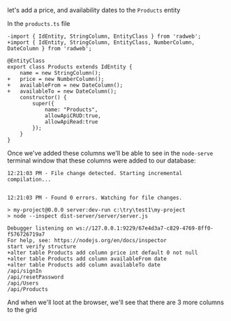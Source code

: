 let's add a price, and availability dates to the `Products` entity

In the `products.ts` file
```csdiff
-import { IdEntity, StringColumn, EntityClass } from 'radweb';
+import { IdEntity, StringColumn, EntityClass, NumberColumn, DateColumn } from 'radweb';

@EntityClass
export class Products extends IdEntity {
    name = new StringColumn();
+   price = new NumberColumn();
+   availableFrom = new DateColumn();
+   availableTo = new DateColumn();
    constructor() {
        super({
            name: "Products",
            allowApiCRUD:true,
            allowApiRead:true
        });
    }
} 
```

Once we've added these columns we'll be able to see in the `node-serve` terminal window that these columns were added to our database:
```csdiff
12:21:03 PM - File change detected. Starting incremental compilation...


12:21:03 PM - Found 0 errors. Watching for file changes.

> my-project@0.0.0 server:dev-run c:\try\test1\my-project
> node --inspect dist-server/server/server.js

Debugger listening on ws://127.0.0.1:9229/67e4d3a7-c829-4769-8ff0-f576726719a7
For help, see: https://nodejs.org/en/docs/inspector
start verify structure
+alter table Products add column price int default 0 not null
+alter table Products add column availableFrom date
+alter table Products add column availableTo date
/api/signIn
/api/resetPassword
/api/Users
/api/Products
```

And when we'll loot at the browser, we'll see that there are 3 more columns to the grid